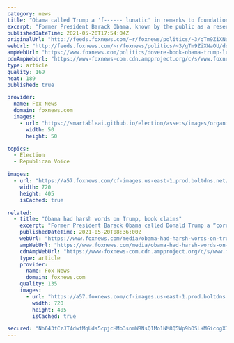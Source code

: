 ```yaml
---
category: news
title: "Obama called Trump a 'f------ lunatic' in remarks to foundation donors, book claims"
excerpt: "Former President Barack Obama, known by the public as a reserved statesman who notably avoided using his successor’s name for years, reportedly called former President Donald Trump a \"f---ing lunatic,\" a \"madman\" and a \"corrupt motherf----er\" behind closed doors, according to a new book. "
publishedDateTime: 2021-05-20T17:54:04Z
originalUrl: "http://feeds.foxnews.com/~r/foxnews/politics/~3/gTm9ZiXNaOU/dovere-book-obama-trump-lunatic"
webUrl: "http://feeds.foxnews.com/~r/foxnews/politics/~3/gTm9ZiXNaOU/dovere-book-obama-trump-lunatic"
ampWebUrl: "https://www.foxnews.com/politics/dovere-book-obama-trump-lunatic.amp"
cdnAmpWebUrl: "https://www-foxnews-com.cdn.ampproject.org/c/s/www.foxnews.com/politics/dovere-book-obama-trump-lunatic.amp"
type: article
quality: 169
heat: 189
published: true

provider:
  name: Fox News
  domain: foxnews.com
  images:
    - url: "https://smartableai.github.io/election/assets/images/organizations/foxnews.com-50x50.jpg"
      width: 50
      height: 50

topics:
  - Election
  - Republican Voice

images:
  - url: "https://a57.foxnews.com/cf-images.us-east-1.prod.boltdns.net/v1/static/694940094001/c7190891-3b68-4f0d-aee0-1b1e57fcd8b2/2f09ad27-6af7-42a5-bacf-9a12c3deec10/1280x720/match/720/405/image.jpg?ve=1&tl=1"
    width: 720
    height: 405
    isCached: true

related:
  - title: "Obama had harsh words on Trump, book claims"
    excerpt: "Former President Barack Obama called Donald Trump a “corrupt motherf–ker,” “madman” and a “racist, sexist pig” to people behind the scenes, a new book claims."
    publishedDateTime: 2021-05-20T08:36:00Z
    webUrl: "https://www.foxnews.com/media/obama-had-harsh-words-on-trump-book-claims"
    ampWebUrl: "https://www.foxnews.com/media/obama-had-harsh-words-on-trump-book-claims.amp"
    cdnAmpWebUrl: "https://www-foxnews-com.cdn.ampproject.org/c/s/www.foxnews.com/media/obama-had-harsh-words-on-trump-book-claims.amp"
    type: article
    provider:
      name: Fox News
      domain: foxnews.com
    quality: 135
    images:
      - url: "https://a57.foxnews.com/cf-images.us-east-1.prod.boltdns.net/v1/static/694940094001/c7190891-3b68-4f0d-aee0-1b1e57fcd8b2/2f09ad27-6af7-42a5-bacf-9a12c3deec10/1280x720/match/720/405/image.jpg?ve=1&tl=1"
        width: 720
        height: 405
        isCached: true

secured: "Nh643fCzJT4dwfMqUds5cpjcHMb3snmWRNsQ1Mo1NM8Q5Wp9bDSL+MGicogXIAGz6WOTTs/AAkPH7R77K2WCSmIaE7F6Kjpz3pbQQagncJ4HQrBj6khkesQkdeBARLLbgVFGsKEbjC7ZBedseTTlqDBbhxzYAAK1yvQWvyQbIuc9hZR9zoMC6S0jZbngn7lnauWKXYglLPj/eYg2IeM9FjEUhRLS3mtQEryFczffx9qfKo7Bzyut0JyPqPNsVUVer7VSnI/MD43Rl/D4pcfUceD5iz53Yv5RM7c4xLVxaD+qbkEuyodS1VHv65ELBFx1CMo64VMuPqnUqHkta9ilKHyVwzAZkPmAs+pJcm1+WvU=;oiVmCfJ6ArHpPPELhscR5w=="
---
```



